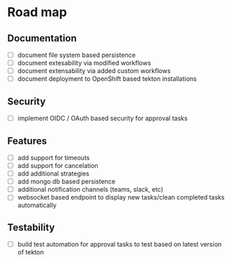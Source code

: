 # Road map

## Documentation

- [ ] document file system based persistence
- [ ] document extesability via modified workflows
- [ ] document extensability via added custom workflows
- [ ] document deployment to OpenShift based tekton installations

## Security

- [ ] implement OIDC / OAuth based security for approval tasks

## Features

- [ ] add support for timeouts
- [ ] add support for cancelation
- [ ] add additional strategies
- [ ] add mongo db based persistence
- [ ] additional notification channels (teams, slack, etc)
- [ ] websocket based endpoint to display new tasks/clean completed tasks automatically

## Testability

- [ ] build test automation for approval tasks to test based on latest version of tekton
